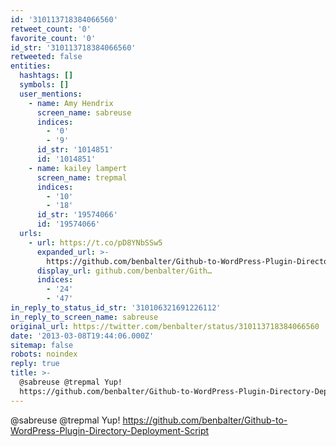 ```yaml
---
id: '310113718384066560'
retweet_count: '0'
favorite_count: '0'
id_str: '310113718384066560'
retweeted: false
entities:
  hashtags: []
  symbols: []
  user_mentions:
    - name: Amy Hendrix
      screen_name: sabreuse
      indices:
        - '0'
        - '9'
      id_str: '1014851'
      id: '1014851'
    - name: kailey lampert
      screen_name: trepmal
      indices:
        - '10'
        - '18'
      id_str: '19574066'
      id: '19574066'
  urls:
    - url: https://t.co/pD8YNbSSw5
      expanded_url: >-
        https://github.com/benbalter/Github-to-WordPress-Plugin-Directory-Deployment-Script
      display_url: github.com/benbalter/Gith…
      indices:
        - '24'
        - '47'
in_reply_to_status_id_str: '310106321691226112'
in_reply_to_screen_name: sabreuse
original_url: https://twitter.com/benbalter/status/310113718384066560
date: '2013-03-08T19:44:06.000Z'
sitemap: false
robots: noindex
reply: true
title: >-
  @sabreuse @trepmal Yup!
  https://github.com/benbalter/Github-to-WordPress-Plugin-Directory-Deployment-Script
---
```


@sabreuse @trepmal Yup! https://github.com/benbalter/Github-to-WordPress-Plugin-Directory-Deployment-Script